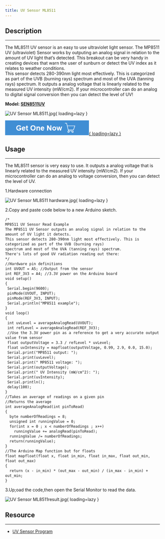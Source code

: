 ```yaml
---
title: UV Sensor ML8511
---
```


## Description
-----------

The ML8511 UV sensor is an easy to use ultraviolet light sensor. The MP8511 UV (ultraviolet) Sensor works by outputing an analog signal in relation to the amount of UV light that’s detected. This breakout can be very handy in creating devices that warn the user of sunburn or detect the UV index as it relates to weather conditions.  
This sensor detects 280-390nm light most effectively. This is categorized as part of the UVB (burning rays) spectrum and most of the UVA (tanning rays) spectrum. It outputs a analog voltage that is linearly related to the measured UV intensity (mW/cm2). If your microcontroller can do an analog to digital signal conversion then you can detect the level of UV!

**Model: [SEN8511UV](http://www.elecrow.com/uv-sensor-ml8511-p-1241.html)**

![UV Sensor ML8511.jpg](https://wiki.elecrow.com/images/thumb/8/87/UV_Sensor_ML8511.jpg/400px-UV_Sensor_ML8511.jpg){ loading=lazy }

[![Alt text](./assets/images/Get_one_now.png){ loading=lazy }](https://www.elecrow.com/uv-sensor-ml8511-p-1241.html?wiki "Title text")

## Usage
-----

The ML8511 sensor is very easy to use. It outputs a analog voltage that is linearly related to the measured UV intensity (mW/cm2). If your microcontroller can do an analog to voltage conversion, then you can detect the level of UV.

1.Hardware connection

![UV Sensor ML8511 hardware.jpg](https://wiki.elecrow.com/images/thumb/3/32/UV_Sensor_ML8511_hardware.jpg/800px-UV_Sensor_ML8511_hardware.jpg){ loading=lazy }

2.Copy and paste code below to a new Arduino sketch.

```
/* 
MP8511 UV Sensor Read Example
The MP8511 UV Sensor outputs an analog signal in relation to the amount of UV light it detects.
This sensor detects 280-390nm light most effectively. This is categorized as part of the UVB (burning rays)
spectrum and most of the UVA (tanning rays) spectrum.
There's lots of good UV radiation reading out there: 
*/
//Hardware pin definitions
int UVOUT = A5; //Output from the sensor
int REF_3V3 = A4; //3.3V power on the Arduino board
void setup()
{
 Serial.begin(9600);
 pinMode(UVOUT, INPUT);
 pinMode(REF_3V3, INPUT);
 Serial.println("MP8511 example");
}
void loop()
{
 int uvLevel = averageAnalogRead(UVOUT);
 int refLevel = averageAnalogRead(REF_3V3);
 //Use the 3.3V power pin as a reference to get a very accurate output value from sensor
 float outputVoltage = 3.3 / refLevel * uvLevel;  
 float uvIntensity = mapfloat(outputVoltage, 0.99, 2.9, 0.0, 15.0);
 Serial.print("MP8511 output: ");
 Serial.print(uvLevel);
 Serial.print(" MP8511 voltage: ");
 Serial.print(outputVoltage);
 Serial.print(" UV Intensity (mW/cm^2): ");
 Serial.print(uvIntensity);  
 Serial.println();  
 delay(100);
}
//Takes an average of readings on a given pin
//Returns the average
int averageAnalogRead(int pinToRead)
{
  byte numberOfReadings = 8;
  unsigned int runningValue = 0; 
  for(int x = 0 ; x < numberOfReadings ; x++)
    runningValue += analogRead(pinToRead);
  runningValue /= numberOfReadings;
  return(runningValue);  
}
//The Arduino Map function but for floats
float mapfloat(float x, float in_min, float in_max, float out_min, float out_max)
{
  return (x - in_min) * (out_max - out_min) / (in_max - in_min) + out_min;
}
```

3.Up;oad the code,then open the Serial Monitor to read the data.

![UV Sensor ML8511result.jpg](https://wiki.elecrow.com/images/2/22/UV_Sensor_ML8511result.jpg){ loading=lazy }

## Resource
--------

- [UV Sensor Program](./files/MP8511-Read-Example-zip.md)